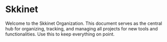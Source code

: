 # Skkinet

Welcome to the Skkinet Organization. This document serves as the central hub for organizing, tracking, and managing all projects for new tools and functionalities. Use this to keep everything on point.

